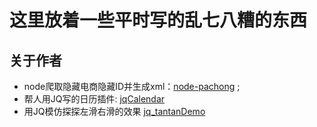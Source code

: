 # 这里放着一些平时写的乱七八糟的东西

## 关于作者

- node爬取隐藏电商隐藏ID并生成xml：[node-pachong](https://github.com/Herrengit/miscellaneous/node-pachong) ;
- 帮人用JQ写的日历插件: [jqCalendar](https://github.com/Herrengit/miscellaneous/jqCalendar) 
- 用JQ模仿探探左滑右滑的效果 [jq_tantanDemo](https://github.com/Herrengit/miscellaneous/jq_tantanDemo)